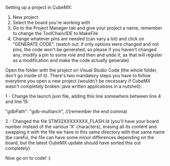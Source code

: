 Setting up a project in CubeMX:

1. New project
2. Select the board you're working with
3. Go to the Project Manager tab and give your project a name, remember to change the ToolChain/IDE to MakeFile
4. Change whatever pins are needed (can vary a lot) and click on "GENERATE CODE". (watch out: if only options were changed and not pins, the code won't be generated, so please if you haven't changed any, modify a pin to some role and then and undo it, as that will register as a modification and make the code actually generate)

Open the folder with the project on Visual Studio Code (the whole folder, don't go inside of it).
There's two mandatory steps you have to follow everytime you open a new project (wouldn't be necessary if CubeMX wasn't completely broken: java written applications in a nutshell):

1 - Change the launch.json file, adding this line somewhere between line 4 and line 15:

"gdbPath": "gdb-multiarch", //(remember the end comma)

2 - Changed the file STM32XXXXXXXX_FLASH.ld (you'll have your board number instead of the various 'X' characters), erasing all its content and swapping it with the file we have in this same directory with that same name (be careful, the file can have some minor differences depending on the board, but the latest CubeMX update should have sorted this out completely)

Now go on to code! :)
